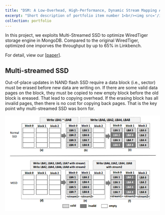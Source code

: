 ```yaml
---
title: "DSM: A Low-Overhead, High-Performance, Dynamic Stream Mapping Approach for MongoDB"
excerpt: "Short description of portfolio item number 1<br/><img src='/images/portfolio_imgs/mssd/fig1_mssd.jpg'>"
collection: portfolio
---
```


In this project, we exploits Multi-Streamed SSD to optimize WiredTiger storage engine in MongoDB. Compared to the original WiredTiger, optimized one imporves the throughput by up to 65% in Linkbench.

For detail, view our [[paper](http://jise.iis.sinica.edu.tw/JISESearch/pages/View/PaperView.jsf?keyId=167_2231)].

## Multi-streamed SSD

Out-of-place updates in NAND flash SSD require a data block (i.e., sector) must be erased before new data are writing on. If there are some valid data pages on the block, they must be copied to new empty block before the old block is ereased. That lead to copying overhead. If the erasing block has all invalid pages, then there is no cost for copying back pages. That is the key point why multi-streamed SSD was born for.



<img src='/images/portfolio_imgs/mssd/fig1_mssd.jpg'>

